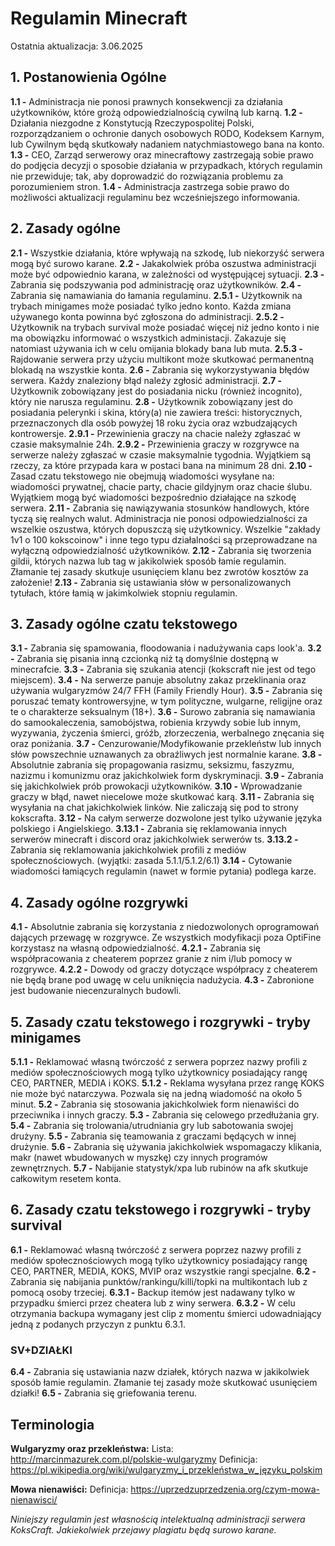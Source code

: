 # Regulamin Minecraft

Ostatnia aktualizacja: 3.06.2025

## 1. Postanowienia Ogólne

**1.1 -** Administracja nie ponosi prawnych konsekwencji za działania użytkowników, które grożą odpowiedzialnością cywilną lub karną.
**1.2 -** Działania niezgodne z Konstytucją Rzeczypospolitej Polski, rozporządzaniem o ochronie danych osobowych RODO, Kodeksem Karnym, lub Cywilnym będą skutkowały nadaniem natychmiastowego bana na konto.
**1.3 -** CEO, Zarząd serwerowy oraz minecraftowy zastrzegają sobie prawo do podjęcia decyzji o sposobie działania w przypadkach, których regulamin nie przewiduje; tak, aby doprowadzić do rozwiązania problemu za porozumieniem stron.
**1.4 -** Administracja zastrzega sobie prawo do możliwości aktualizacji regulaminu bez wcześniejszego informowania.

## 2. Zasady ogólne

**2.1 -** Wszystkie działania, które wpływają na szkodę, lub niekorzyść serwera mogą być surowo karane.
**2.2 -** Jakakolwiek próba oszustwa administracji może być odpowiednio karana, w zależności od występującej sytuacji.
**2.3 -** Zabrania się podszywania pod administrację oraz użytkowników.
**2.4 -** Zabrania się namawiania do łamania regulaminu.
**2.5.1 -** Użytkownik na trybach minigames może posiadać tylko jedno konto. Każda zmiana używanego konta powinna być zgłoszona do administracji.
**2.5.2 -** Użytkownik na trybach survival może posiadać więcej niż jedno konto i nie ma obowiązku informować o wszystkich administacji. Zakazuje się natomiast używania ich w celu omijania blokady bana lub muta.
**2.5.3 -** Rajdowanie serwera przy użyciu multikont może skutkować permanentną blokadą na wszystkie konta.
**2.6 -** Zabrania się wykorzystywania błędów serwera. Każdy znaleziony błąd należy zgłosić administracji.
**2.7 -** Użytkownik zobowiązany jest do posiadania nicku (również incognito), który nie narusza regulaminu.
**2.8 -** Użytkownik zobowiązany jest do posiadania pelerynki i skina, który(a) nie zawiera treści: historycznych, przeznaczonych dla osób powyżej 18 roku życia oraz wzbudzających kontrowersje.
**2.9.1 -** Przewinienia graczy na chacie należy zgłaszać w czasie maksymalnie 24h.
**2.9.2 -** Przewinienia graczy w rozgrywce na serwerze należy zgłaszać w czasie maksymalnie tygodnia. Wyjątkiem są rzeczy, za które przypada kara w postaci bana na minimum 28 dni.
**2.10 -** Zasad czatu tekstowego nie obejmują wiadomości wysyłane na: wiadomości prywatnej, chacie party, chacie gildyjnym oraz chacie ślubu. Wyjątkiem mogą być wiadomości bezpośrednio działające na szkodę serwera.
**2.11 -** Zabrania się nawiązywania stosunków handlowych, które tyczą się realnych walut. Administracja nie ponosi odpowiedzialności za wszelkie oszustwa, których dopuszczą się użytkownicy. Wszelkie "zakłady 1v1 o 100 kokscoinow" i inne tego typu działalności są przeprowadzane na wyłączną odpowiedzialność użytkowników.
**2.12 -** Zabrania się tworzenia gildii, których nazwa lub tag w jakikolwiek sposób łamie regulamin. Złamanie tej zasady skutkuje usunięciem klanu bez zwrotów kosztów za założenie!
**2.13 -** Zabrania się ustawiania słów w personalizowanych tytułach, które łamią w jakimkolwiek stopniu regulamin.

## 3. Zasady ogólne czatu tekstowego

**3.1 -** Zabrania się spamowania, floodowania i nadużywania caps look'a.
**3.2 -** Zabrania się pisania inną czcionką niż tą domyślnie dostępną w minecrafcie.
**3.3 -** Zabrania się szukania atencji (kokscraft nie jest od tego miejscem).
**3.4 -** Na serwerze panuje absolutny zakaz przeklinania oraz używania wulgaryzmów 24/7 FFH (Family Friendly Hour).
**3.5 -** Zabrania się poruszać tematy kontrowersyjne, w tym polityczne, wulgarne, religijne oraz te o charakterze seksualnym (18+).
**3.6 -** Surowo zabrania się namawiania do samookaleczenia, samobójstwa, robienia krzywdy sobie lub innym, wyzywania, życzenia śmierci, gróźb, złorzeczenia, werbalnego znęcania się oraz poniżania.
**3.7 -** Cenzurowanie/Modyfikowanie przekleństw lub innych słów powszechnie uznawanych za obraźliwych jest normalnie karane.
**3.8 -** Absolutnie zabrania się propagowania rasizmu, seksizmu, faszyzmu, nazizmu i komunizmu oraz jakichkolwiek form dyskryminacji.
**3.9 -** Zabrania się jakichkolwiek prób prowokacji użytkowników.
**3.10 -** Wprowadzanie graczy w błąd, nawet niecelowe może skutkować karą.
**3.11 -** Zabrania się wysyłania na chat jakichkolwiek linków. Nie zaliczają się pod to strony kokscrafta.
**3.12 -** Na całym serwerze dozwolone jest tylko używanie języka polskiego i Angielskiego.
**3.13.1 -** Zabrania się reklamowania innych serwerów minecraft i discord oraz jakichkolwiek serwerów ts.
**3.13.2 -** Zabrania się reklamowania jakichkolwiek profili z mediów społecznościowych. (wyjątki: zasada 5.1.1/5.1.2/6.1)
**3.14 -** Cytowanie wiadomości łamiących regulamin (nawet w formie pytania) podlega karze.

## 4. Zasady ogólne rozgrywki

**4.1 -** Absolutnie zabrania się korzystania z niedozwolonych oprogramowań dających przewagę w rozgrywce. Ze wszystkich modyfikacji poza OptiFine korzystasz na własną odpowiedzialność.
**4.2.1 -** Zabrania się współpracowania z cheaterem poprzez granie z nim i/lub pomocy w rozgrywce.
**4.2.2 -** Dowody od graczy dotyczące współpracy z cheaterem nie będą brane pod uwagę w celu uniknięcia nadużycia.
**4.3 -** Zabronione jest budowanie niecenzuralnych budowli.

## 5. Zasady czatu tekstowego i rozgrywki - tryby minigames

**5.1.1 -** Reklamować własną twórczość z serwera poprzez nazwy profili z mediów społecznościowych mogą tylko użytkownicy posiadający rangę CEO, PARTNER, MEDIA i KOKS.
**5.1.2 -** Reklama wysyłana przez rangę KOKS nie może być natarczywa. Pozwala się na jedną wiadomość na około 5 minut.
**5.2 -** Zabrania się stosowania jakichkolwiek form nienawiści do przeciwnika i innych graczy.
**5.3 -** Zabrania się celowego przedłużania gry.
**5.4 -** Zabrania się trolowania/utrudniania gry lub sabotowania swojej drużyny.
**5.5 -** Zabrania się teamowania z graczami będących w innej drużynie.
**5.6 -** Zabrania się używania jakichkolwiek wspomagaczy klikania, makr (nawet wbudowanych w myszkę) czy innych programów zewnętrznych.
**5.7 -** Nabijanie statystyk/xpa lub rubinów na afk skutkuje całkowitym resetem konta.

## 6. Zasady czatu tekstowego i rozgrywki - tryby survival

**6.1 -** Reklamować własną twórczość z serwera poprzez nazwy profili z mediów społecznościowych mogą tylko użytkownicy posiadający rangę CEO, PARTNER, MEDIA, KOKS, MVIP oraz wszystkie rangi specjalne.
**6.2 -** Zabrania się nabijania punktów/rankingu/killi/topki na multikontach lub z pomocą osoby trzeciej.
**6.3.1 -** Backup itemów jest nadawany tylko w przypadku śmierci przez cheatera lub z winy serwera.
**6.3.2 -** W celu otrzymania backupa wymagany jest clip z momentu śmierci udowadniający jedną z podanych przyczyn z punktu 6.3.1.

### SV+DZIAŁKI

**6.4 -** Zabrania się ustawiania nazw działek, których nazwa w jakikolwiek sposób łamie regulamin. Złamanie tej zasady może skutkować usunięciem działki!
**6.5 -** Zabrania się griefowania terenu.

## Terminologia
**Wulgaryzmy oraz przekleństwa:**
Lista: http://marcinmazurek.com.pl/polskie-wulgaryzmy
Definicja: https://pl.wikipedia.org/wiki/wulgaryzmy_i_przekleństwa_w_języku_polskim

**Mowa nienawiści:**
Definicja: https://uprzedzuprzedzenia.org/czym-mowa-nienawisci/

_Niniejszy regulamin jest własnością intelektualną administracji serwera KoksCraft._
_Jakiekolwiek przejawy plagiatu będą surowo karane._
